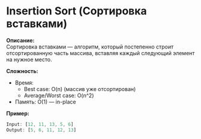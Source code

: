 # Insertion Sort (Сортировка вставками)

**Описание:**  
Сортировка вставками — алгоритм, который постепенно строит отсортированную часть массива, вставляя каждый следующий элемент на нужное место.

**Сложность:**
- Время: 
  - Best case: O(n) (массив уже отсортирован)
  - Average/Worst case: O(n^2)
- Память: O(1) — in-place

**Пример:**
```javascript
Input: [12, 11, 13, 5, 6]
Output: [5, 6, 11, 12, 13]
